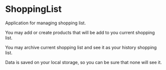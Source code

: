 # ShoppingList
Application for managing shopping list.

You may add or create products that will be add to you current shopping list.

You may archive current shopping list and see it as your history shopping list.

Data is saved on your local storage, so you can be sure that none will see it.
